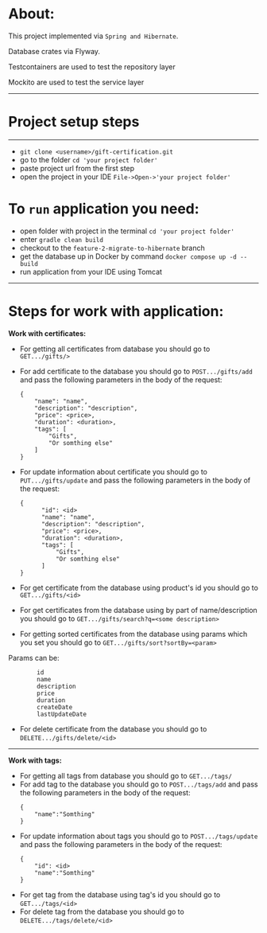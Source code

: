 # __About:__
This project implemented via `Spring and Hibernate`.

Database crates via Flyway.

Testcontainers are used to test the repository layer

Mockito are used to test the service layer
 
___
# __Project setup steps__
___
* ```git clone <username>/gift-certification.git ```
* go to the folder ```cd 'your project folder'```
* paste project url from the first step
* open the project in your IDE ```File->Open->'your project folder'```

# __To ```run``` application you need:__

* open folder with project in the terminal ```cd 'your project folder'```
* enter ```gradle clean build```
* checkout to the ```feature-2-migrate-to-hibernate``` branch
* get the database up in Docker by command ```docker compose up -d --build```
* run application from your IDE using Tomcat

___
# __Steps for work with application:__

__Work with certificates:__
* For getting all certificates from database you should go to ```GET.../gifts/>```
* For add certificate to the database you should go to ```POST.../gifts/add``` 
and pass the following parameters in the body of the request:
   ```
   {
       "name": "name",
       "description": "description",
       "price": <price>,
       "duration": <duration>,
       "tags": [
           "Gifts",
           "Or somthing else"
       ]
   } 
  ```
 
* For update information about certificate you should go to ```PUT.../gifts/update```
and pass the following parameters in the body of the request:
  ```
  {
        "id": <id>
        "name": "name",
        "description": "description",
        "price": <price>,
        "duration": <duration>,
        "tags": [
            "Gifts",
            "Or somthing else"
        ]
  } 
   ```
* For get certificate from the database using product's id you should go to ```GET.../gifts/<id>```
* For get certificates from the database using by part of name/description you should go to ```GET.../gifts/search?q=<some description>``` 
* For getting sorted certificates from the database using params which you set you should go to ```GET.../gifts/sort?sortBy=<param>```

Params can be:
```$xslt
        id
        name
        description
        price
        duration
        createDate
        lastUpdateDate
``` 
* For delete certificate from the database you should go to  ```DELETE.../gifts/delete/<id>```
___
__Work with tags:__
* For getting all tags from database you should go to ```GET.../tags/```
* For add tag to the database you should go to ```POST.../tags/add``` 
and pass the following parameters in the body of the request:
   ```
   {
       "name":"Somthing"
   } 
  ```
* For update information about tags you should go to ```POST.../tags/update```
and pass the following parameters in the body of the request:
   ```
   {      
       "id": <id>
       "name":"Somthing"
   } 
  ```
* For get tag from the database using tag's id you should go to ```GET.../tags/<id>```
* For delete tag from the database you should go to  ```DELETE.../tags/delete/<id>```
